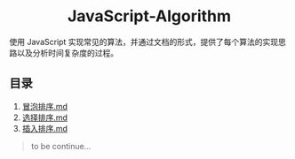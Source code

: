 <h1 align="center"><b>JavaScript-Algorithm</b></h1>
使用 JavaScript 实现常见的算法，并通过文档的形式，提供了每个算法的实现思路以及分析时间复杂度的过程。

## 目录

01. [冒泡排序.md](./docs/冒泡排序.md)
02. [选择排序.md](./docs/选择排序.md)
03. [插入排序.md](./docs/插入排序.md)

> to be continue...




